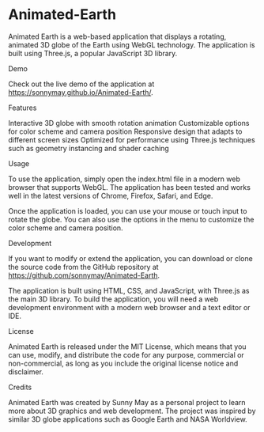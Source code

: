 # Animated-Earth

Animated Earth is a web-based application that displays a rotating, animated 3D globe of the Earth using WebGL technology. The application is built using Three.js, a popular JavaScript 3D library.

Demo

Check out the live demo of the application at https://sonnymay.github.io/Animated-Earth/.

Features

Interactive 3D globe with smooth rotation animation
Customizable options for color scheme and camera position
Responsive design that adapts to different screen sizes
Optimized for performance using Three.js techniques such as geometry instancing and shader caching

Usage

To use the application, simply open the index.html file in a modern web browser that supports WebGL. The application has been tested and works well in the latest versions of Chrome, Firefox, Safari, and Edge.

Once the application is loaded, you can use your mouse or touch input to rotate the globe. You can also use the options in the menu to customize the color scheme and camera position.

Development

If you want to modify or extend the application, you can download or clone the source code from the GitHub repository at https://github.com/sonnymay/Animated-Earth.

The application is built using HTML, CSS, and JavaScript, with Three.js as the main 3D library. To build the application, you will need a web development environment with a modern web browser and a text editor or IDE.

License

Animated Earth is released under the MIT License, which means that you can use, modify, and distribute the code for any purpose, commercial or non-commercial, as long as you include the original license notice and disclaimer.

Credits

Animated Earth was created by Sunny May as a personal project to learn more about 3D graphics and web development. The project was inspired by similar 3D globe applications such as Google Earth and NASA Worldview.
